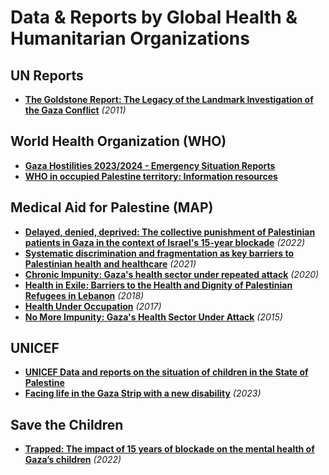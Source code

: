 # Data & Reports by Global Health & Humanitarian Organizations


## UN Reports
- [**The Goldstone Report: The Legacy of the Landmark Investigation of the Gaza Conflict**](https://books.google.nl/books?id=OsM94e1GHxAC) _(2011)_
## World Health Organization (WHO)
- [**Gaza Hostilities 2023/2024 - Emergency Situation Reports**](https://www.emro.who.int/opt/information-resources/emergency-situation-reports.html)
- [**WHO in occupied Palestine territory: Information resources**](https://www.emro.who.int/opt/information-resources/index.html)


## Medical Aid for Palestine (MAP)
- [**Delayed, denied, deprived: The collective punishment of Palestinian patients in Gaza in the context of Israel's 15-year blockade**](https://www.map.org.uk/downloads/map-al-mezan-access-to-health-online.pdf) _(2022)_
- [**Systematic discrimination and fragmentation as key barriers to Palestinian health and healthcare**](https://www.map.org.uk/downloads/reports/map-health-inequalities-paper-final.pdf) _(2021)_
- [**Chronic Impunity: Gaza's health sector under repeated attack**](https://www.map.org.uk/downloads/chronic-impunity-gazas-health-sector-under-repeated-attack.pdf) _(2020)_
- [**Health in Exile: Barriers to the Health and Dignity of Palestinian Refugees in Lebanon**](https://www.map.org.uk/downloads/health-in-exile--barriers-to-the-health-and-dignity-of-palestinian-refugees-in-lebanon.pdf) _(2018)_
- [**Health Under Occupation**](https://www.map.org.uk/downloads/health-under-occupation---map-report-2017.pdf) _(2017)_
- [**No More Impunity: Gaza's Health Sector Under Attack**](https://www.map.org.uk/downloads/no-more-impunity--gazas-health-sector-under-attack.pdf) _(2015)_


## UNICEF
- [**UNICEF Data and reports on the situation of children in the State of Palestine**](https://www.unicef.org/sop/research-and-reports)
- [**Facing life in the Gaza Strip with a new disability**](https://www.unicef.org/sop/stories/facing-life-gaza-strip-new-disability) _(2023)_


## Save the Children
- [**Trapped: The impact of 15 years of blockade on the mental health of Gaza’s children**](https://resourcecentre.savethechildren.net/document/trapped-the-impact-of-15-years-of-blockade-on-the-mental-health-of-gazas-children/) _(2022)_

